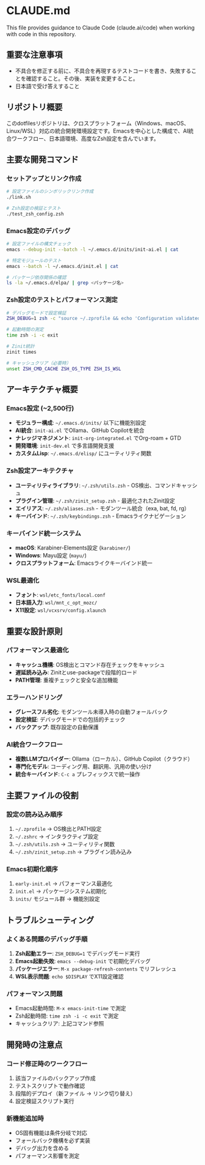 # CLAUDE.md

This file provides guidance to Claude Code (claude.ai/code) when working with code in this repository.

## 重要な注意事項

- 不具合を修正する前に、不具合を再現するテストコードを書き、失敗することを確認すること。その後、実装を変更すること。
- 日本語で受け答えすること

## リポジトリ概要

このdotfilesリポジトリは、クロスプラットフォーム（Windows、macOS、Linux/WSL）対応の統合開発環境設定です。Emacsを中心とした構成で、AI統合ワークフロー、日本語環境、高度なZsh設定を含んでいます。

## 主要な開発コマンド

### セットアップとリンク作成
```bash
# 設定ファイルのシンボリックリンク作成
./link.sh

# Zsh設定の検証とテスト
./test_zsh_config.zsh
```

### Emacs設定のデバッグ
```bash
# 設定ファイルの構文チェック
emacs --debug-init --batch -l ~/.emacs.d/inits/init-ai.el | cat

# 特定モジュールのテスト
emacs --batch -l ~/.emacs.d/init.el | cat

# パッケージ依存関係の確認
ls -la ~/.emacs.d/elpa/ | grep <パッケージ名>
```

### Zsh設定のテストとパフォーマンス測定
```bash
# デバッグモードで設定検証
ZSH_DEBUG=1 zsh -c "source ~/.zprofile && echo 'Configuration validated'"

# 起動時間の測定
time zsh -i -c exit

# Zinit統計
zinit times

# キャッシュクリア（必要時）
unset ZSH_CMD_CACHE ZSH_OS_TYPE ZSH_IS_WSL
```

## アーキテクチャ概要

### Emacs設定 (~2,500行)
- **モジュラー構成**: `~/.emacs.d/inits/` 以下に機能別設定
- **AI統合**: `init-ai.el` でOllama、GitHub Copilotを統合
- **ナレッジマネジメント**: `init-org-integrated.el` でOrg-roam + GTD
- **開発環境**: `init-dev.el` で多言語開発支援
- **カスタムLisp**: `~/.emacs.d/elisp/` にユーティリティ関数

### Zsh設定アーキテクチャ
- **ユーティリティライブラリ**: `~/.zsh/utils.zsh` - OS検出、コマンドキャッシュ
- **プラグイン管理**: `~/.zsh/zinit_setup.zsh` - 最適化されたZinit設定
- **エイリアス**: `~/.zsh/aliases.zsh` - モダンツール統合（exa, bat, fd, rg）
- **キーバインド**: `~/.zsh/keybindings.zsh` - Emacsライクナビゲーション

### キーバインド統一システム
- **macOS**: Karabiner-Elements設定 (`karabiner/`)
- **Windows**: Mayu設定 (`mayu/`)
- **クロスプラットフォーム**: Emacsライクキーバインド統一

### WSL最適化
- **フォント**: `wsl/etc_fonts/local.conf`
- **日本語入力**: `wsl/mnt_c_opt_mozc/`
- **X11設定**: `wsl/vcxsrv/config.xlaunch`

## 重要な設計原則

### パフォーマンス最適化
- **キャッシュ機構**: OS検出とコマンド存在チェックをキャッシュ
- **遅延読み込み**: Zinitとuse-packageで段階的ロード
- **PATH管理**: 重複チェックと安全な追加機能

### エラーハンドリング
- **グレースフル劣化**: モダンツール未導入時の自動フォールバック
- **設定検証**: デバッグモードでの包括的チェック
- **バックアップ**: 既存設定の自動保護

### AI統合ワークフロー
- **複数LLMプロバイダー**: Ollama（ローカル）、GitHub Copilot（クラウド）
- **専門化モデル**: コーディング用、翻訳用、汎用の使い分け
- **統合キーバインド**: `C-c a` プレフィックスで統一操作

## 主要ファイルの役割

### 設定の読み込み順序
1. `~/.zprofile` → OS検出とPATH設定
2. `~/.zshrc` → インタラクティブ設定
3. `~/.zsh/utils.zsh` → ユーティリティ関数
4. `~/.zsh/zinit_setup.zsh` → プラグイン読み込み

### Emacs初期化順序
1. `early-init.el` → パフォーマンス最適化
2. `init.el` → パッケージシステム初期化
3. `inits/` モジュール群 → 機能別設定

## トラブルシューティング

### よくある問題のデバッグ手順
1. **Zsh起動エラー**: `ZSH_DEBUG=1` でデバッグモード実行
2. **Emacs起動失敗**: `emacs --debug-init` で初期化デバッグ
3. **パッケージエラー**: `M-x package-refresh-contents` でリフレッシュ
4. **WSL表示問題**: `echo $DISPLAY` でX11設定確認

### パフォーマンス問題
- Emacs起動時間: `M-x emacs-init-time` で測定
- Zsh起動時間: `time zsh -i -c exit` で測定
- キャッシュクリア: 上記コマンド参照

## 開発時の注意点

### コード修正時のワークフロー
1. 該当ファイルのバックアップ作成
2. テストスクリプトで動作確認
3. 段階的デプロイ（新ファイル → リンク切り替え）
4. 設定検証スクリプト実行

### 新機能追加時
- OS固有機能は条件分岐で対応
- フォールバック機構を必ず実装
- デバッグ出力を含める
- パフォーマンス影響を測定